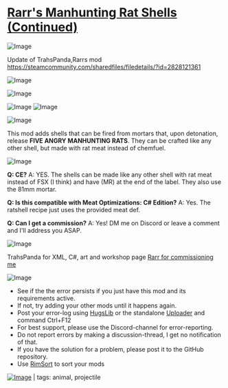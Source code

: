 # [Rarr's Manhunting Rat Shells (Continued)](https://steamcommunity.com/sharedfiles/filedetails/?id=3050308608)

![Image](https://i.imgur.com/buuPQel.png)

Update of TrahsPanda,Rarrs mod https://steamcommunity.com/sharedfiles/filedetails/?id=2828121361

![Image](https://i.imgur.com/pufA0kM.png)
	
![Image](https://i.imgur.com/Z4GOv8H.png)

![Image](https://imgur.com/MClTdVy.gif)
![Image](https://imgur.com/ID9KQ3B.png)

![Image](https://imgur.com/WxEu3di.png)

This mod adds shells that can be fired from mortars that, upon detonation, release **FIVE ANGRY MANHUNTING RATS**. They can be crafted like any other shell, but made with rat meat instead of chemfuel.

![Image](https://imgur.com/34ELEEb.png)

**Q: CE?**
A: YES.  The shells can be made like any other shell with rat meat instead of FSX (I think) and have (MR) at the end of the label.  They also use the 81mm mortar.

**Q: Is this compatible with Meat Optimizations: C# Edition?**
A: Yes.  The ratshell recipe just uses the provided meat def.

**Q: Can I get a commission?**
A: Yes!  DM me on Discord or leave a comment and I'll address you ASAP.

![Image](https://imgur.com/GLRjjOf.png)

TrahsPanda for XML, C#, art and workshop page
[Rarr for commissioning me](https://www.youtube.com/channel/UClQ1YDIMkgu4HuOCXINzYdA)

![Image](https://i.imgur.com/PwoNOj4.png)



-  See if the the error persists if you just have this mod and its requirements active.
-  If not, try adding your other mods until it happens again.
-  Post your error-log using [HugsLib](https://steamcommunity.com/workshop/filedetails/?id=818773962) or the standalone [Uploader](https://steamcommunity.com/sharedfiles/filedetails/?id=2873415404) and command Ctrl+F12
-  For best support, please use the Discord-channel for error-reporting.
-  Do not report errors by making a discussion-thread, I get no notification of that.
-  If you have the solution for a problem, please post it to the GitHub repository.
-  Use [RimSort](https://github.com/RimSort/RimSort/releases/latest) to sort your mods

 

[![Image](https://img.shields.io/github/v/release/emipa606/RarrsManhuntingRatShells?label=latest%20version&style=plastic&color=9f1111&labelColor=black)](https://steamcommunity.com/sharedfiles/filedetails/changelog/3050308608) | tags: animal,  projectile
